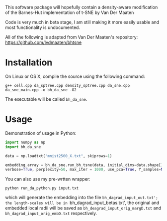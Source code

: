 This software package will hopefully contain a density-aware modification of the Barnes-Hut implementation of t-SNE by Van Der Maaten

Code is very much in beta stage, I am still making it more easily usable and most functionality is undocumented. 

All of the following is adapted from Van Der Maaten's repository: https://github.com/lvdmaaten/bhtsne

# Installation #

On Linux or OS X, compile the source using the following command:

```
g++ cell.cpp da_sptree.cpp density_sptree.cpp da_sne.cpp da_sne_main.cpp -o bh_da_sne -O2
```

The executable will be called `bh_da_sne`.

# Usage #

Demonstration of usage in Python:

```python
import numpy as np
import bh_da_sne

data = np.loadtxt("mnist2500_X.txt", skiprows=1)

embedding_array = bh_da_sne.run_bh_tsne(data, initial_dims=data.shape[1], theta=.3,
verbose=True, perplexity=50, max_iter = 1000, use_pca=True, Y_samples=None)
```
You can also use my pre-wrtten wrapper:

```
python run_da_python.py input.txt
```

which will generate the embedding into the file `bh_dagrad_input_out.txt'; the length-scales
will be in `bh_dagrad_input_betas.txt', the original and embedded local radii will be
saved as `bh_deagrad_input_orig_margD.txt` and `bh_dagrad_input_orig_embD.txt` respectively.